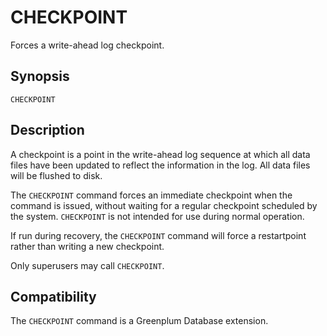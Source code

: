 # CHECKPOINT

Forces a write-ahead log checkpoint.

## Synopsis

``` {#sql_command_synopsis}
CHECKPOINT
```

## Description

A checkpoint is a point in the write-ahead log sequence at which all data files have been updated to reflect the information in the log. All data files will be flushed to disk.

The `CHECKPOINT` command forces an immediate checkpoint when the command is issued, without waiting for a regular checkpoint scheduled by the system. `CHECKPOINT` is not intended for use during normal operation.

If run during recovery, the `CHECKPOINT` command will force a restartpoint rather than writing a new checkpoint.

Only superusers may call `CHECKPOINT`.

## Compatibility

The `CHECKPOINT` command is a Greenplum Database extension.



